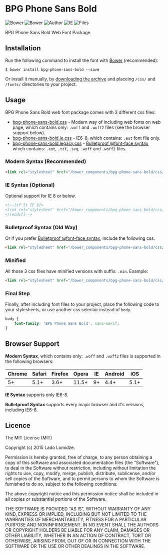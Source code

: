 # BPG Phone Sans Bold

![Bower](https://img.shields.io/bower/v/bpg-phone-sans-bold.svg)
![Bower](https://img.shields.io/bower/l/bpg-phone-sans-bold.svg)
![Author](https://img.shields.io/badge/Font_Author-Besarion_Gugushvili-blue.svg)
![IE](https://img.shields.io/badge/IE_Support-6+-brightgreen.svg)
![Files](https://img.shields.io/badge/Font_Files-.ttf,_.eot,_.svg,_.woff,_.woff2-brightgreen.svg)

BPG Phone Sans Bold Web Font Package.

## Installation

Run the following command to install the font with [Bower](http://bower.io) (recommended):

```
$ bower install bpg-phone-sans-bold --save
```

Or install it manually, by [downloading the archive](https://github.com/web-fonts/bpg-phone-sans-bold/archive/master.zip) and placeing `/css/` and `/fonts/` directories to your project.

## Usage

BPG Phone Sans Bold web font package comes with 3 different css files:

* [bpg-phone-sans-bold.css](https://github.com/web-fonts/bpg-phone-sans-bold/tree/master/css/bpg-phone-sans-bold.css) - Modern way of including web fonts on web page, which contains only: `.woff` and `.woff2` files (see the browser support below).
* [bpg-phone-sans-bold.ie.css](https://github.com/web-fonts/bpg-phone-sans-bold/tree/master/css/bpg-phone-sans-bold.ie.css) - IE6-8, which contains: `.eot` font file only.
* [bpg-phone-sans-bold.legacy.css](https://github.com/web-fonts/bpg-phone-sans-bold/tree/master/css/bpg-phone-sans-bold.legacy.css) - [Bulletproof @font-face syntax](http://www.paulirish.com/2009/bulletproof-font-face-implementation-syntax/), which contains: `.eot`, `.ttf`, `.svg`, `.woff` and `.woff2` files.

### Modern Syntax (Recommended)

```html
<link rel="stylesheet" href="/bower_components/bpg-phone-sans-bold/css/bpg-phone-sans-bold.css">
```

### IE Syntax (Optional)

Optional support for IE 8 or below.

```html
<!--[if lt IE 9]>
<link rel="stylesheet" href="/bower_components/bpg-phone-sans-bold/css/bpg-phone-sans-bold.ie.css">
<![endif]-->
```

### Bulletproof Syntax (Old Way)

Or if you prefer [Bulletproof @font-face syntax](http://www.paulirish.com/2009/bulletproof-font-face-implementation-syntax/), include the following css.

```html
<link rel="stylesheet" href="/bower_components/bpg-phone-sans-bold/css/bpg-phone-sans-bold.legacy.css">
```

### Minified

All those 3 css files have minified versions with suffix: `.min`. Example:

```html
<link rel="stylesheet" href="/bower_components/bpg-phone-sans-bold/css/bpg-phone-sans-bold.min.css">
```

### Final Step

Finally, after including font files to your project, place the following code to your stylesheets, or use another css selector instead of `body`.

```css
body {
    font-family: 'BPG Phone Sans Bold', sans-serif;
}
```

## Browser Support

**Modern Syntax**, which contains only: `.woff` and `.woff2` files is supported in the following browsers:

| Chrome | Safari | Firefox | Opera | IE   | Android |  iOS  |
| ------ | ------ | ------- | ----- | ---- | ------- | ----- |
| 5+     | 5.1+   | 3.6+    | 11.5+ | 9+   | 4.4+    | 5.1+  |

**IE Syntax** supports only IE6-8.

**Bulletproof Syntax** supports every major browser and it's versions, including IE6-8.

## Licence

The MIT License (MIT)

Copyright (c) 2015 Lado Lomidze.

Permission is hereby granted, free of charge, to any person obtaining a copy
of this software and associated documentation files (the "Software"), to deal
in the Software without restriction, including without limitation the rights
to use, copy, modify, merge, publish, distribute, sublicense, and/or sell
copies of the Software, and to permit persons to whom the Software is
furnished to do so, subject to the following conditions:

The above copyright notice and this permission notice shall be included in
all copies or substantial portions of the Software.

THE SOFTWARE IS PROVIDED "AS IS", WITHOUT WARRANTY OF ANY KIND, EXPRESS OR
IMPLIED, INCLUDING BUT NOT LIMITED TO THE WARRANTIES OF MERCHANTABILITY,
FITNESS FOR A PARTICULAR PURPOSE AND NONINFRINGEMENT. IN NO EVENT SHALL THE
AUTHORS OR COPYRIGHT HOLDERS BE LIABLE FOR ANY CLAIM, DAMAGES OR OTHER
LIABILITY, WHETHER IN AN ACTION OF CONTRACT, TORT OR OTHERWISE, ARISING FROM,
OUT OF OR IN CONNECTION WITH THE SOFTWARE OR THE USE OR OTHER DEALINGS IN
THE SOFTWARE.